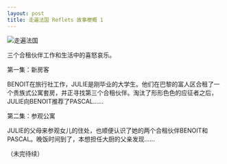 ```yaml
---
layout: post
title: 走遍法国 Reflets 故事梗概 1
---
```


![走遍法国](http://www.francaisblog.com/fy/images/couverture1.jpg)

三个合租伙伴工作和生活中的喜怒哀乐。

第一集：新房客

BENOIT在旅行社工作，JULIE是刚毕业的大学生。他们在巴黎的富人区合租了一个贵族式公寓套房，并正寻找第三个合租伙伴。淘汰了形形色色的应征者之后，JULIE向BENOIT推荐了PASCAL……

第二集：参观公寓

JULIE的父母来参观女儿的住处，也顺便认识了她的两个合租伙伴BENOIT和PASCAL。晚饭时间到了，本想担任大厨的父亲发现……

（未完待续） 

